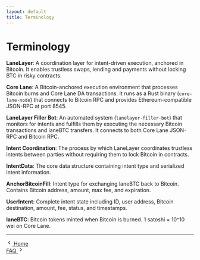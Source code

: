 ```yaml
---
layout: default
title: Terminology
---
```


# Terminology

**LaneLayer**: A coordination layer for intent-driven execution, anchored in Bitcoin. It enables trustless swaps, lending and payments without locking BTC in risky contracts.

**Core Lane**: A Bitcoin-anchored execution environment that processes Bitcoin burns and Core Lane DA transactions. It runs as a Rust binary (`core-lane-node`) that connects to Bitcoin RPC and provides Ethereum-compatible JSON-RPC at port 8545.

**LaneLayer Filler Bot**: An automated system (`lanelayer-filler-bot`) that monitors for intents and fulfills them by executing the necessary Bitcoin transactions and laneBTC transfers. It connects to both Core Lane JSON-RPC and Bitcoin RPC.

**Intent Coordination**: The process by which LaneLayer coordinates trustless intents between parties without requiring them to lock Bitcoin in contracts.

**IntentData**: The core data structure containing intent type and serialized intent information.

**AnchorBitcoinFill**: Intent type for exchanging laneBTC back to Bitcoin. Contains Bitcoin address, amount, max fee, and expiration.

**UserIntent**: Complete intent state including ID, user address, Bitcoin destination, amount, fee, status, and timestamps.

**laneBTC**: Bitcoin tokens minted when Bitcoin is burned. 1 satoshi = 10^10 wei on Core Lane.

---

<div class="page-navigation">
  <div class="nav-previous">
    <a href="/" class="nav-link">
      <svg width="16" height="16" viewBox="0 0 24 24" fill="none" stroke="currentColor" stroke-width="2">
        <path d="m15 18-6-6 6-6"/>
      </svg>
      <span>Home</span>
    </a>
  </div>
  <div class="nav-next">
    <a href="/faq.html" class="nav-link">
      <span>FAQ</span>
      <svg width="16" height="16" viewBox="0 0 24 24" fill="none" stroke="currentColor" stroke-width="2">
        <path d="m9 18 6-6-6-6"/>
      </svg>
    </a>
  </div>
</div>
